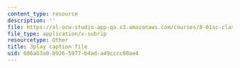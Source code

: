 ```yaml
---
content_type: resource
description: ''
file: https://ol-ocw-studio-app-qa.s3.amazonaws.com/courses/8-01sc-classical-mechanics-fall-2016/606ab3a0b9265977b4ada49cccc80ae4_0PrwAbgoMA.vtt
file_type: application/x-subrip
resourcetype: Other
title: 3play caption file
uid: 606ab3a0-b926-5977-b4ad-a49cccc80ae4
---
```

